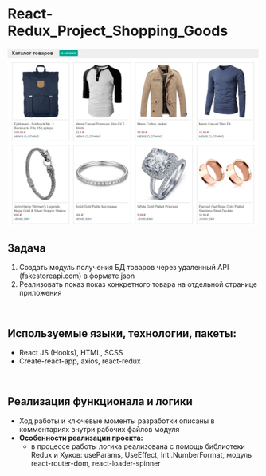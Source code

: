 # React-Redux_Project_Shopping_Goods



 
![alt text](https://github.com/AntonioMikhailov/AntonioMikhailov/blob/main/assets/shopping-goods.jpg)
## Задача
1.	Создать модуль получения БД товаров через удаленный API (fakestoreapi.com) в формате json
2. Реализовать показ показ конкретного товара на отдельной странице приложения
  

&nbsp;
## Используемые языки, технологии, пакеты:
-	React JS (Hooks), HTML, SCSS
- Create-react-app, axios, react-redux 

&nbsp;
## Реализация функционала и логики
-	Ход работы и ключевые моменты разработки описаны в комментариях внутри рабочих файлов модуля 
- **Особенности реализации проекта:**
    -	в процессе работы логика реализована с помощь библиотеки Redux и Хуков: useParams, UseEffect, Intl.NumberFormat, модуль react-router-dom,  react-loader-spinner 
    

 

